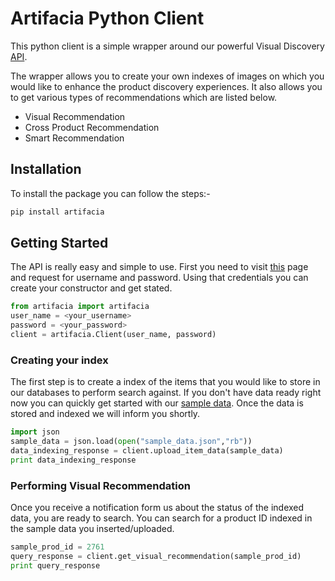 # Artifacia Python Client

This python client is a simple wrapper around our powerful Visual Discovery [API](http://docs.artifacia.com/).

The wrapper allows you to create your own indexes of images on which you would like to enhance the product discovery experiences. It also allows you to get various types of recommendations which are listed below.

* Visual Recommendation
* Cross Product Recommendation
* Smart Recommendation

## Installation

To install the package you can follow the steps:-

```python
pip install artifacia
```

## Getting Started

The API is really easy and simple to use. First you need to visit [this](http://www.artifacia.com/contact/) page and request for username and password. Using that credentials you can create your constructor and get stated.

```python
from artifacia import artifacia
user_name = <your_username>
password = <your_password>
client = artifacia.Client(user_name, password)
```

### Creating your index
The first step is to create a index of the items that you would like to store in our databases to perform search against. If you don't have data ready right now you can quickly get started with our [sample data](https://github.com/artifacia/artifacia-client-python/blob/master/sample_data.json). Once the data is stored and indexed we will inform you shortly.

```python
import json
sample_data = json.load(open("sample_data.json","rb"))
data_indexing_response = client.upload_item_data(sample_data)
print data_indexing_response
```

### Performing Visual Recommendation
Once you receive a notification form us about the status of the indexed data, you are ready to search.
You can search for a product ID indexed in the sample data you inserted/uploaded.

```python
sample_prod_id = 2761
query_response = client.get_visual_recommendation(sample_prod_id)
print query_response
```
